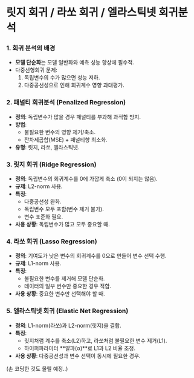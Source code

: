 # 릿지 회귀 / 라쏘 회귀 / 엘라스틱넷 회귀분석

### **1. 회귀 분석의 배경**

- **모델 단순화**는 모델 일반화와 예측 성능 향상에 필수적.
- 다중선형회귀 문제:
    1. 독립변수의 수가 많으면 성능 저하.
    2. 다중공선성으로 인해 회귀계수 영향 과대평가.


### **2. 패널티 회귀분석 (Penalized Regression)**

- **정의**: 독립변수가 많을 경우 패널티를 부과해 과적합 방지.
- **방법**:
    - 불필요한 변수의 영향 제거/축소.
    - 잔차제곱합(MSE) + 패널티항 최소화.
- **유형**: 릿지, 라쏘, 엘라스틱넷.


### **3. 릿지 회귀 (Ridge Regression)**

- **정의**: 독립변수의 회귀계수를 0에 가깝게 축소 (0이 되지는 않음).
- **규제**: L2-norm 사용.
- **특징**:
    - 다중공선성 완화.
    - 독립변수 모두 포함(변수 제거 불가).
    - 변수 표준화 필요.
- **사용 상황**: 독립변수가 많고 모두 중요할 때.


### **4. 라쏘 회귀 (Lasso Regression)**

- **정의**: 기여도가 낮은 변수의 회귀계수를 0으로 만들어 변수 선택 수행.
- **규제**: L1-norm 사용.
- **특징**:
    - 불필요한 변수를 제거해 모델 단순화.
    - 데이터의 일부 변수만 중요한 경우 적합.
- **사용 상황**: 중요한 변수만 선택해야 할 때.


### **5. 엘라스틱넷 회귀 (Elastic Net Regression)**

- **정의**: L1-norm(라쏘)과 L2-norm(릿지)을 결합.
- **특징**:
    - 릿지처럼 계수를 축소(L2)하고, 라쏘처럼 불필요한 변수 제거(L1).
    - 하이퍼파라미터 **알파(α)**로 L1과 L2 비율 조정.
- **사용 상황**: 다중공선성과 변수 선택이 동시에 필요한 경우.

(손 코딩한 것도 올릴 예정..)
